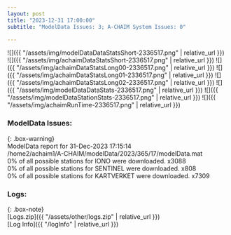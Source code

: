 ```yaml
---
layout: post
title: "2023-12-31 17:00:00"
subtitle: "ModelData Issues: 3; A-CHAIM System Issues: 0"

---
```


![]({{ "/assets/img/modelDataDataStatsShort-2336517.png" | relative_url }})
![]({{ "/assets/img/achaimDataStatsShort-2336517.png" | relative_url }})
![]({{ "/assets/img/achaimDataStatsLong00-2336517.png" | relative_url }})
![]({{ "/assets/img/achaimDataStatsLong01-2336517.png" | relative_url }})
![]({{ "/assets/img/achaimDataStatsLong02-2336517.png" | relative_url }})
![]({{ "/assets/img/modelDataDataStats-2336517.png" | relative_url }})
![]({{ "/assets/img/modelDataStationStats-2336517.png" | relative_url }})
![]({{ "/assets/img/achaimRunTime-2336517.png" | relative_url }})


### ModelData Issues:  
  
{: .box-warning}  
 ModelData report for 31-Dec-2023 17:15:14   
 /home2/achaim1/A-CHAIM/modelData/2023/365/17/modelData.mat   
 0% of all possible stations for IONO were downloaded. x3088   
 0% of all possible stations for SENTINEL were downloaded. x808   
 0% of all possible stations for KARTVERKET were downloaded. x7309   
  


### Logs:  
  
{: .box-note}  
[Logs.zip]({{ "/assets/other/logs.zip" | relative_url }})  
[Log Info]({{ "/logInfo" | relative_url }})  
